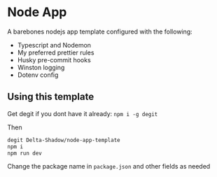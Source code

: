 # Node App

A barebones nodejs app template configured with the following:

-   Typescript and Nodemon
-   My preferred prettier rules
-   Husky pre-commit hooks
-   Winston logging
-   Dotenv config

## Using this template

Get degit if you dont have it already: `npm i -g degit`

Then

```bash
degit Delta-Shadow/node-app-template
npm i
npm run dev
```

Change the package name in `package.json` and other fields as needed
